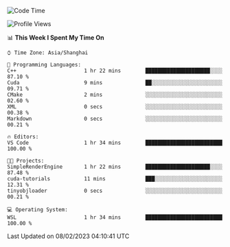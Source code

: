 <!--START_SECTION:waka-->
![Code Time](http://img.shields.io/badge/Code%20Time-623%20hrs%205%20mins-blue)

![Profile Views](http://img.shields.io/badge/Profile%20Views-2-blue)

📊 **This Week I Spent My Time On** 

```text
⌚︎ Time Zone: Asia/Shanghai

💬 Programming Languages: 
C++                      1 hr 22 mins        █████████████████████░░░░   87.10 % 
Cuda                     9 mins              ██░░░░░░░░░░░░░░░░░░░░░░░   09.71 % 
CMake                    2 mins              ░░░░░░░░░░░░░░░░░░░░░░░░░   02.60 % 
XML                      0 secs              ░░░░░░░░░░░░░░░░░░░░░░░░░   00.38 % 
Markdown                 0 secs              ░░░░░░░░░░░░░░░░░░░░░░░░░   00.21 % 

🔥 Editors: 
VS Code                  1 hr 34 mins        █████████████████████████   100.00 % 

🐱‍💻 Projects: 
SimpleRenderEngine       1 hr 22 mins        █████████████████████░░░░   87.48 % 
cuda-tutorials           11 mins             ███░░░░░░░░░░░░░░░░░░░░░░   12.31 % 
tinyobjloader            0 secs              ░░░░░░░░░░░░░░░░░░░░░░░░░   00.21 % 

💻 Operating System: 
WSL                      1 hr 34 mins        █████████████████████████   100.00 % 

```


 Last Updated on 08/02/2023 04:10:41 UTC
<!--END_SECTION:waka-->